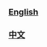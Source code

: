 ### [English](en-us/en-us/basics/[English]-Introduction) 
### [中文](zh-cn/basics/[Chinese-Simplified]-介绍)
